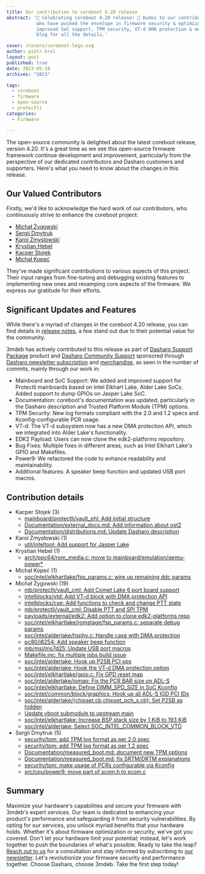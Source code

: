 ```yaml
---
title: Our contribution to coreboot 4.20 release
abstract: '🎉 Celebrating coreboot 4.20 release! 🚀 Kudos to our contributors
           who have pushed the envelope in firmware security & optimization. Key updates:
           improved SoC support, TPM security, VT-d DMA protection & more. Check out the
           blog for all the details.'

cover: /covers/coreboot-logo.svg
author: piotr.krol
layout: post
published: true
date: 2023-05-18
archives: "2023"

tags:
  - coreboot
  - firmware
  - open-source
  - protectli
categories:
  - Firmware

---
```


The open-source community is delighted about the latest coreboot release,
version 4.20. It's a great time as we see this open-source firmware framework
continue development and improvement, particularly from the perspective of our
dedicated contributors and Dasharo customers and supporters. Here's what you
need to know about the changes in this release.

## Our Valued Contributors

Firstly, we'd like to acknowledge the hard work of our contributors, who
continuously strive to enhance the coreboot project:

* [Michał Żygowski](https://twitter.com/_miczyg_)
* [Sergii Dmytruk](https://github.com/SergiiDmytruk)
* [Karol Zmyslowski](https://www.linkedin.com/in/karolzet/)
* [Krystian Hebel](https://www.linkedin.com/in/krystian-hebel-b48424205/)
* [Kacper Stojek](https://www.linkedin.com/in/kacper-stojek-5108a7237/)
* [Michał Kopeć](https://www.linkedin.com/in/micha%C5%82-kope%C4%87-a8b216200)

They've made significant contributions to various aspects of this project.
Their input ranges from fine-tuning and debugging existing features to
implementing new ones and revamping core aspects of the firmware. We express
our gratitude for their efforts.

## Significant Updates and Features

While there's a myriad of changes in the coreboot 4.20 release, you can find
details in [release
notes](https://doc.coreboot.org/releases/coreboot-4.20-relnotes.html), a few
stand out due to their potential value for the community. 

3mdeb has actively contributed to this release as part of [Dasharo Support
Package](https://docs.dasharo.com/osf-trolling-list/jsm_documentation/#dasharo-support-package)
product and [Dasharo Community
Support](https://docs.dasharo.com/osf-trivia-list/dasharo/#dasharo-professional-support)
sponsored through [Dasharo newsletter
subscription](https://3mdeb.com/?s=%22year+Dasharo+Supporters+Entrance%22&post_type=product&dgwt_wcas=1)
and [merchandise](https://3mdeb.com/product-category/merchandise/), as seen in
the number of commits, mainly through our work in:

* Mainboard and SoC Support: We added and improved support for Protectli
  mainboards based on Intel Elkhart Lake, Alder Lake SoCs. Added support to
  dump GPIOs on Jasper Lake SoC.
* Documentation: coreboot's documentation was updated, particularly in the
  Dasharo description and Trusted Platform Module (TPM) options.
* TPM Security: New log formats compliant with the 2.0 and 1.2 specs and
  Kconfig-configurable PCR usage.
* VT-d: The VT-d subsystem now has a new DMA protection API, which we
  integrated into Alder Lake's functionality.
* EDK2 Payload: Users can now clone the edk2-platforms repository.
* Bug Fixes: Multiple fixes in different areas, such as Intel Elkhart Lake's
  GPIO and Makefiles.
* Power9: We refactored the code to enhance readability and maintainability.
* Additional features: A speaker beep function and updated USB port macros.

## Contribution details

* Kacper Stojek (3)
	* [mainboard/protectli/vault_ehl: Add initial structure ](https://review.coreboot.org/c/coreboot/+/72407)
	* [Documentation/external_docs.md: Add information about ost2](https://review.coreboot.org/c/coreboot/+/70853)
	* [Documentation/distributions.md: Update Dasharo description](https://review.coreboot.org/c/coreboot/+/70852)
* Karol Zmysłowski (1)
	* [util/inteltool: Add support for Jasper Lake](https://review.coreboot.org/c/coreboot/+/73934)
* Krystian Hebel (1)
	* [arch/ppc64/rom_media.c: move to mainboard/emulation/qemu-power*](https://review.coreboot.org/c/coreboot/+/67061)
* Michał Kopeć (1)
	* [soc/intel/elkhartlake/fsp_params.c: wire up remaining ddc params](https://review.coreboot.org/c/coreboot/+/72405)
* Michał Żygowski (19)
	* [mb/protectli/vault_cml: Add Comet Lake 6 port board support ](https://review.coreboot.org/c/coreboot/+/67940)
	* [intelblocks/vtd: Add VT-d block with DMA protection API ](https://review.coreboot.org/c/coreboot/+/68449)
	* [intelblocks/cse: Add functions to check and change PTT state](https://review.coreboot.org/c/coreboot/+/68919)
	* [mb/protectli/vault_cml: Disable PTT and SPI TPM ](https://review.coreboot.org/c/coreboot/+/68920)
	* [payloads/external/edk2: Add option to clone edk2-platforms repo](https://review.coreboot.org/c/coreboot/+/68872)
	* [soc/intel/elkhartlake/romstage/fsp_params.c: separate debug params](https://review.coreboot.org/c/coreboot/+/72404)
	* [soc/intel/alderlake/hsphy.c: Handle case with DMA protection](https://review.coreboot.org/c/coreboot/+/68556)
	* [pc80/i8254: Add speaker beep function](https://review.coreboot.org/c/coreboot/+/68100)
	* [mb/msi/ms7d25: Update USB port macros ](https://review.coreboot.org/c/coreboot/+/69820)
	* [Makefile.inc: fix multiple jobs build issue](https://review.coreboot.org/c/coreboot/+/69819)
	* [soc/intel/alderlake: Hook up P2SB PCI ops](https://review.coreboot.org/c/coreboot/+/69949)
	* [soc/intel/alderlake: Hook the VT-d DMA protection option ](https://review.coreboot.org/c/coreboot/+/68450)
	* [soc/intel/elkhartlake/gpio.c: Fix GPD reset map](https://review.coreboot.org/c/coreboot/+/72406)
	* [soc/intel/alderlake/iomap: Fix the PCR BAR size on ADL-S](https://review.coreboot.org/c/coreboot/+/69948)
	* [soc/intel/elkhartlake: Define DIMM_SPD_SIZE in SoC Kconfig ](https://review.coreboot.org/c/coreboot/+/73933)
	* [soc/intel/common/block/graphics: Hook up all ADL-S IGD PCI IDs](https://review.coreboot.org/c/coreboot/+/70101)
	* [soc/intel/alderlake/{chipset.cb,chipset_pch_s.cb}: Set P2SB as hidden ](https://review.coreboot.org/c/coreboot/+/69950)
	* [Update vboot submodule to upstream main ](https://review.coreboot.org/c/coreboot/+/74401)
	* [soc/intel/elkhartlake: Increase BSP stack size by 1 KiB to 193 KiB](https://review.coreboot.org/c/coreboot/+/73820)
	* [soc/intel/alderlake: Select SOC_INTEL_COMMON_BLOCK_VTD](https://review.coreboot.org/c/coreboot/+/72069)
* Sergii Dmytruk (5)
	* [security/tpm: add TPM log format as per 2.0 spec](https://review.coreboot.org/c/coreboot/+/68748)
	* [security/tpm: add TPM log format as per 1.2 spec ](https://review.coreboot.org/c/coreboot/+/68747)
	* [Documentation/measured_boot.md: document new TPM options](https://review.coreboot.org/c/coreboot/+/68752)
	* [Documentation/measured_boot.md: fix SRTM/DRTM explanations](https://review.coreboot.org/c/coreboot/+/68751)
	* [security/tpm: make usage of PCRs configurable via Kconfig](https://review.coreboot.org/c/coreboot/+/68750)
	* [src/cpu/power9: move part of scom.h to scom.c](https://review.coreboot.org/c/coreboot/+/67055)

## Summary

Maximize your hardware's capabilities and secure your firmware with 3mdeb's
expert services. Our team is dedicated to enhancing your product's performance
and safeguarding it from security vulnerabilities. By opting for our services,
you unlock myriad benefits that your hardware holds. Whether it's about
firmware optimization or security, we've got you covered. Don't let your
hardware limit your potential; instead, let's work together to push the
boundaries of what's possible. Ready to take the leap? [Reach out to
us](https://3mdeb.com/contact/) for a consultation and stay informed by
subscribing to [our
newsletter](https://newsletter.3mdeb.com/subscription/wwL90UkXP). Let's
revolutionize your firmware security and performance together. Choose Dasharo,
choose 3mdeb. Take the first step today!
